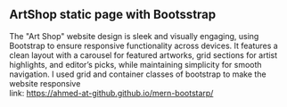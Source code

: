 ## ArtShop static page with Bootsstrap
The "Art Shop" website design is sleek and visually engaging, using Bootstrap to ensure responsive functionality across devices. 
It features a clean layout with a carousel for featured artworks, grid sections for artist highlights, and editor’s picks, while maintaining simplicity for smooth navigation.
I used grid and container classes of bootstrap to make the website responsive  
link: https://ahmed-at-github.github.io/mern-bootstarp/

